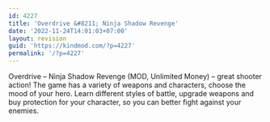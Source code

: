 ```yaml
---
id: 4227
title: 'Overdrive &#8211; Ninja Shadow Revenge'
date: '2022-11-24T14:01:03+07:00'
layout: revision
guid: 'https://kindmod.com/?p=4227'
permalink: '/?p=4227'
---
```


Overdrive – Ninja Shadow Revenge (MOD, Unlimited Money) – great shooter action! The game has a variety of weapons and characters, choose the mood of your hero. Learn different styles of battle, upgrade weapons and buy protection for your character, so you can better fight against your enemies.